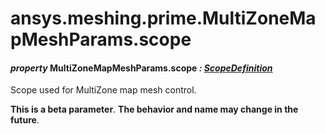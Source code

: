 <a id="ansys-meshing-prime-multizonemapmeshparams-scope"></a>

# ansys.meshing.prime.MultiZoneMapMeshParams.scope

<a id="ansys.meshing.prime.MultiZoneMapMeshParams.scope"></a>

#### *property* MultiZoneMapMeshParams.scope *: [ScopeDefinition](ansys.meshing.prime.ScopeDefinition.md#ansys.meshing.prime.ScopeDefinition)*

Scope used for MultiZone map mesh control.

**This is a beta parameter**. **The behavior and name may change in the future**.

<!-- !! processed by numpydoc !! -->
